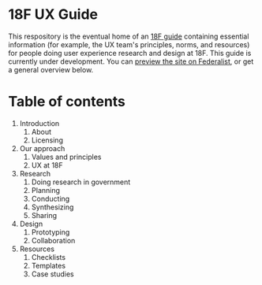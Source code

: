 # 18F UX Guide

This respository is the eventual home of an [18F guide](https://18f.gsa.gov/guides/) containing essential information (for example, the UX team's principles, norms, and resources) for people doing user experience research and design at 18F. This guide is currently under development. You can [preview the site on Federalist](https://federalist-proxy.app.cloud.gov/site/18f/ux-guide/), or get a general overview below.


# Table of contents

1. Introduction
    1. About
    1. Licensing
1. Our approach
    1. Values and principles
    1. UX at 18F
1. Research
    1. Doing research in government
    1. Planning
    1. Conducting
    1. Synthesizing
    1. Sharing
1. Design 
    1. Prototyping
    1. Collaboration
1. Resources
    1. Checklists
    1. Templates
    1. Case studies
